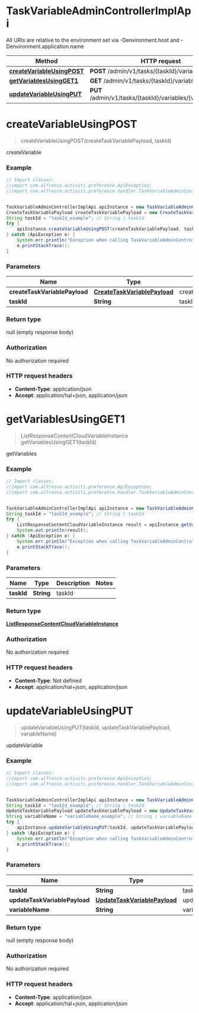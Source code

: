 # TaskVariableAdminControllerImplApi

All URIs are relative to the environment set via -Denvironment.host and -Denvironment.application.name

Method | HTTP request | Description
------------- | ------------- | -------------
[**createVariableUsingPOST**](TaskVariableAdminControllerImplApi.md#createVariableUsingPOST) | **POST** /admin/v1/tasks/{taskId}/variables | createVariable
[**getVariablesUsingGET1**](TaskVariableAdminControllerImplApi.md#getVariablesUsingGET1) | **GET** /admin/v1/tasks/{taskId}/variables | getVariables
[**updateVariableUsingPUT**](TaskVariableAdminControllerImplApi.md#updateVariableUsingPUT) | **PUT** /admin/v1/tasks/{taskId}/variables/{variableName} | updateVariable


<a name="createVariableUsingPOST"></a>
# **createVariableUsingPOST**
> createVariableUsingPOST(createTaskVariablePayload, taskId)

createVariable

### Example
```java
// Import classes:
//import com.alfresco.activiti.preference.ApiException;
//import com.alfresco.activiti.preference.handler.TaskVariableAdminControllerImplApi;


TaskVariableAdminControllerImplApi apiInstance = new TaskVariableAdminControllerImplApi();
CreateTaskVariablePayload createTaskVariablePayload = new CreateTaskVariablePayload(); // CreateTaskVariablePayload | createTaskVariablePayload
String taskId = "taskId_example"; // String | taskId
try {
    apiInstance.createVariableUsingPOST(createTaskVariablePayload, taskId);
} catch (ApiException e) {
    System.err.println("Exception when calling TaskVariableAdminControllerImplApi#createVariableUsingPOST");
    e.printStackTrace();
}
```

### Parameters

Name | Type | Description  | Notes
------------- | ------------- | ------------- | -------------
 **createTaskVariablePayload** | [**CreateTaskVariablePayload**](CreateTaskVariablePayload.md)| createTaskVariablePayload |
 **taskId** | **String**| taskId |

### Return type

null (empty response body)

### Authorization

No authorization required

### HTTP request headers

 - **Content-Type**: application/json
 - **Accept**: application/hal+json, application/json

<a name="getVariablesUsingGET1"></a>
# **getVariablesUsingGET1**
> ListResponseContentCloudVariableInstance getVariablesUsingGET1(taskId)

getVariables

### Example
```java
// Import classes:
//import com.alfresco.activiti.preference.ApiException;
//import com.alfresco.activiti.preference.handler.TaskVariableAdminControllerImplApi;


TaskVariableAdminControllerImplApi apiInstance = new TaskVariableAdminControllerImplApi();
String taskId = "taskId_example"; // String | taskId
try {
    ListResponseContentCloudVariableInstance result = apiInstance.getVariablesUsingGET1(taskId);
    System.out.println(result);
} catch (ApiException e) {
    System.err.println("Exception when calling TaskVariableAdminControllerImplApi#getVariablesUsingGET1");
    e.printStackTrace();
}
```

### Parameters

Name | Type | Description  | Notes
------------- | ------------- | ------------- | -------------
 **taskId** | **String**| taskId |

### Return type

[**ListResponseContentCloudVariableInstance**](ListResponseContentCloudVariableInstance.md)

### Authorization

No authorization required

### HTTP request headers

 - **Content-Type**: Not defined
 - **Accept**: application/hal+json, application/json

<a name="updateVariableUsingPUT"></a>
# **updateVariableUsingPUT**
> updateVariableUsingPUT(taskId, updateTaskVariablePayload, variableName)

updateVariable

### Example
```java
// Import classes:
//import com.alfresco.activiti.preference.ApiException;
//import com.alfresco.activiti.preference.handler.TaskVariableAdminControllerImplApi;


TaskVariableAdminControllerImplApi apiInstance = new TaskVariableAdminControllerImplApi();
String taskId = "taskId_example"; // String | taskId
UpdateTaskVariablePayload updateTaskVariablePayload = new UpdateTaskVariablePayload(); // UpdateTaskVariablePayload | updateTaskVariablePayload
String variableName = "variableName_example"; // String | variableName
try {
    apiInstance.updateVariableUsingPUT(taskId, updateTaskVariablePayload, variableName);
} catch (ApiException e) {
    System.err.println("Exception when calling TaskVariableAdminControllerImplApi#updateVariableUsingPUT");
    e.printStackTrace();
}
```

### Parameters

Name | Type | Description  | Notes
------------- | ------------- | ------------- | -------------
 **taskId** | **String**| taskId |
 **updateTaskVariablePayload** | [**UpdateTaskVariablePayload**](UpdateTaskVariablePayload.md)| updateTaskVariablePayload |
 **variableName** | **String**| variableName |

### Return type

null (empty response body)

### Authorization

No authorization required

### HTTP request headers

 - **Content-Type**: application/json
 - **Accept**: application/hal+json, application/json


